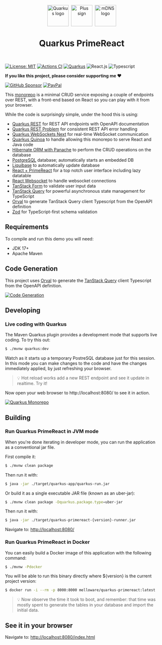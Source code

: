 <div align="center">
  <div style="display: flex; align-items: center; justify-content: center; gap: 8px;">
    <img src="https://raw.githubusercontent.com/quarkiverse/.github/main/assets/images/quarkus.svg" alt="Quarkus logo" style="height: 70px; width: auto;">
    <img src="https://raw.githubusercontent.com/quarkiverse/.github/main/assets/images/plus-sign.svg" alt="Plus sign" style="height: 70px; width: auto;">
    <img src="https://raw.githubusercontent.com/melloware/quarkus-primereact/main/src/main/webui/public/static/images/primereact-dark.svg" alt="mDNS logo" style="height: 70px; width: auto;">
  </div>

  <h1>Quarkus PrimeReact</h1>
</div>
<br>

[![License: MIT](https://img.shields.io/badge/License-MIT-yellow.svg?style=for-the-badge)](https://opensource.org/licenses/MIT)
[![Actions CI](https://img.shields.io/github/actions/workflow/status/melloware/quarkus-primereact/build.yml?branch=main&logo=GitHub&style=for-the-badge)](https://github.com/melloware/quarkus-primereact/actions/workflows/build.yml)
[![Quarkus](https://img.shields.io/badge/quarkus-power-blue?logo=quarkus&style=for-the-badge)](https://github.com/quarkusio/quarkus)
![React.js](https://img.shields.io/badge/react-%2320232a.svg?style=for-the-badge&logo=react&logoColor=%2361DAFB)
![Typescript](https://img.shields.io/badge/typescript-%23323330.svg?style=for-the-badge&logo=typescript&logoColor=%23F7DF1E) 

**If you like this project, please consider supporting me ❤️**

[![GitHub Sponsor](https://img.shields.io/badge/GitHub-FFDD00?style=for-the-badge&logo=github&logoColor=black)](https://github.com/sponsors/melloware)
[![PayPal](https://img.shields.io/badge/PayPal-00457C?style=for-the-badge&logo=paypal&logoColor=white)](https://www.paypal.me/mellowareinc)

This [monorepo](https://en.wikipedia.org/wiki/Monorepo) is a minimal CRUD service exposing a couple of endpoints over REST,
with a front-end based on React so you can play with it from your browser.

While the code is surprisingly simple, under the hood this is using:

- [Quarkus REST](https://quarkus.io/guides/rest) for REST API endpoints with OpenAPI documentation
- [Quarkus REST Problem](https://github.com/quarkiverse/quarkus-resteasy-problem) for consistent REST API error handling
- [Quarkus WebSockets Next](https://quarkus.io/guides/websockets-next-tutorial) for real-time WebSocket communication
- [Quarkus Quinoa](https://github.com/quarkiverse/quarkus-quinoa) to handle allowing this monorepo to serve React and Java code
- [Hibernate ORM with Panache](https://quarkus.io/guides/hibernate-orm-panache) to perform the CRUD operations on the database
- [PostgreSQL](https://www.postgresql.org/) database; automatically starts an embedded DB
- [Liquibase](https://www.liquibase.com/) to automatically update database
- [React + PrimeReact](https://primereact.org/) for a top notch user interface including lazy datatable
- [React Websocket](https://github.com/robtaussig/react-use-websocket) to handle websocket connections
- [TanStack Form](https://tanstack.com/form/latest) to validate user input data
- [TanStack Query](https://tanstack.com/query/latest) for powerful asynchronous state management for TypeScript
- [Orval](https://orval.dev/) to generate TanStack Query client Typescript from the OpenAPI definition
- [Zod](https://zod.dev/) for TypeScript-first schema validation

## Requirements

To compile and run this demo you will need:

- JDK 17+
- Apache Maven

## Code Generation

This project uses [Orval](https://orval.dev/) to generate the [TanStack Query](https://tanstack.com/query/latest) client Typescript from the OpenAPI definition.

[![Code Generation](https://github.com/melloware/quarkus-primereact/blob/main/src/test/resources/dev-flow.png)](https://github.com/melloware/quarkus-primereact)


## Developing

### Live coding with Quarkus

The Maven Quarkus plugin provides a development mode that supports
live coding. To try this out:

```bash
$ ./mvnw quarkus:dev
```

Watch as it starts up a temporary PostreSQL database just for this session. In this mode you can make changes to the code and have the changes immediately applied, by just refreshing your browser.

> :bulb:
Hot reload works add a new REST endpoint and see it update in realtime. Try it!

Now open your web browser to http://localhost:8080/ to see it in action.

[![Quarkus Monorepo](https://github.com/melloware/quarkus-primereact/blob/main/src/test/resources/quarkus-primereact-screen.png)](https://github.com/melloware/quarkus-primereact)

## Building

### Run Quarkus PrimeReact in JVM mode

When you're done iterating in developer mode, you can run the application as a
conventional jar file.

First compile it:

```bash
$ ./mvnw clean package
```

Then run it with:

```bash
$ java -jar ./target/quarkus-app/quarkus-run.jar
```

Or build it as a single executable JAR file (known as an uber-jar):

```bash
$ ./mvnw clean package -Dquarkus.package.type=uber-jar
```

Then run it with:

```bash
$ java -jar ./target/quarkus-primereact-{version}-runner.jar
```

Navigate to:
<http://localhost:8080/>


### Run Quarkus PrimeReact in Docker

You can easily build a Docker image of this application with the following command:

```bash
$ ./mvnw -Pdocker
```

You will be able to run this binary directly where ${version} is the current project version:

```bash
$ docker run -i --rm -p 8000:8000 melloware/quarkus-primereact:latest
```

> :bulb:
Now observe the time it took to boot, and remember: that time was mostly spent to generate the tables in your database and import the initial data.

## See it in your browser

Navigate to: <http://localhost:8080/index.html>

